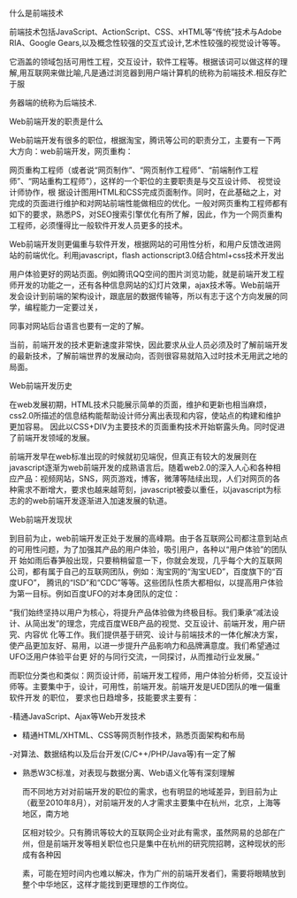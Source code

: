 什么是前端技术 

前端技术包括JavaScript、ActionScript、CSS、xHTML等“传统”技术与Adobe RIA、Google Gears,以及概念性较强的交互式设计,艺术性较强的视觉设计等等。

它涵盖的领域包括可用性工程，交互设计，软件工程等。根据该词可以做这样的理解,用互联网来做比喻,凡是通过浏览器到用户端计算机的统称为前端技术.相反存贮于服

务器端的统称为后端技术.

Web前端开发的职责是什么 

 Web前端开发有很多的职位，根据淘宝，腾讯等公司的职责分工，主要有一下两大方向：web前端开发，网页重构：

网页重构工程师（或者说“网页制作”、“网页制作工程师”、“前端制作工程师”、“网站重构工程师”），这样的一个职位的主要职责是与交互设计师、 视觉设计师协作，根
据设计图用HTML和CSS完成页面制作。同时，在此基础之上，对完成的页面进行维护和对网站前端性能做相应的优化。一般对网页重构工程师都有如下的要求，熟悉PS，对SEO搜索引擎优化有所了解，因此，作为一个网页重构工程师，必须懂得比一般软件开发人员更多的技术。

 Web前端开发则更偏重与软件开发，根据网站的可用性分析，和用户反馈改进网站的前端优化。利用javascript，flash actionscript3.0结合html+css技术开发出
 
 用户体验更好的网站页面。例如腾讯QQ空间的图片浏览功能，就是前端开发工程师开发的功能之一，还有各种信息网站的幻灯片效果，ajax技术等。Web前端开发会设计到前端的架构设计，跟底层的数据传输等，所以有志于这个方向发展的同学，编程能力一定要过关，
 
 同事对网站后台语言也要有一定的了解。

当前，前端开发的技术更新速度非常快，因此要求从业人员必须及时了解前端开发的最新技术，了解前端世界的发展动向，否则很容易就陷入过时技术无用武之地的局面。

Web前端开发历史

   在web发展初期，HTML技术只能展示简单的页面，维护和更新也相当麻烦，css2.0所描述的信息结构能帮助设计师分离出表现和内容，使站点的构建和维护更加容易。
   因此以CSS+DIV为主要技术的页面重构技术开始崭露头角。同时促进了前端开发领域的发展。

前端开发早在web标准出现的时候就初见端倪，但真正有较大的发展则在javascript逐渐为web前端开发的成熟语言后。随着web2.0的深入人心和各种相应产品：视频网站，SNS，网页游戏，博客，微薄等陆续出现，人们对网页的各种需求不断增大，要求也越来越苛刻，javascript被委以重任，以javascript为标志的的web前端开发逐渐进入加速发展的轨道。

Web前端开发现状

   到目前为止，web前端开发正处于发展的高峰期。由于各互联网公司都注意到站点的可用性问题，为了加强其产品的用户体验，吸引用户，各种以“用户体验”的团队开
   始如雨后春笋般出现，只要稍稍留意一下，你就会发现，几乎每个大的互联网公司，都有属于自己的互联网团队，例如：淘宝网的“淘宝UED”，百度旗下的“百度UFO”，
   腾讯的“ISD”和“CDC”等等。这些团队性质大都相似，以提高用户体验为第一目标。例如百度UFO的对本身团队的定位：

“我们始终坚持以用户为核心，将提升产品体验做为终极目标。我们秉承“减法设计、从简出发”的理念，完成百度WEB产品的视觉、交互设计、前端开发，用户研究、内容优
化等工作。我们提供基于研究、设计与前端技术的一体化解决方案，使产品更加友好、易用，以进一步提升产品影响力和品牌满意度。我们希望通过UFO泛用户体验平台更
好的与同行交流，一同探讨，从而推动行业发展。”

而职位分类也和类似：网页设计师，前端开发工程师，用户体验分析师，交互设计师等。主要集中于，设计，可用性，前端开发。前端开发是UED团队的唯一偏重软件开发
的职位， 要求也日趋增多，技能要求主要有：

-精通JavaScript、Ajax等Web开发技术

- 精通HTML/XHTML、CSS等网页制作技术，熟悉页面架构和布局

-对算法、数据结构以及后台开发(C/C++/PHP/Java等)有一定了解

- 熟悉W3C标准，对表现与数据分离、Web语义化等有深刻理解


   而不同地方对对前端开发的职位的需求，也有明显的地域差异，到目前为止（截至2010年8月），对前端开发的人才需求主要集中在杭州，北京，上海等地区，南方地
   
   区相对较少。只有腾讯等较大的互联网企业对此有需求，虽然网易的总部在广州，但是前端开发等相关职位也只是集中在杭州的研究院招聘，这种现状的形成有各种因
   
   素，可能在短时间内也难以解决，作为广州的前端开发者们，需要将眼睛放到整个中华地区，这样才能找到更理想的工作岗位。
